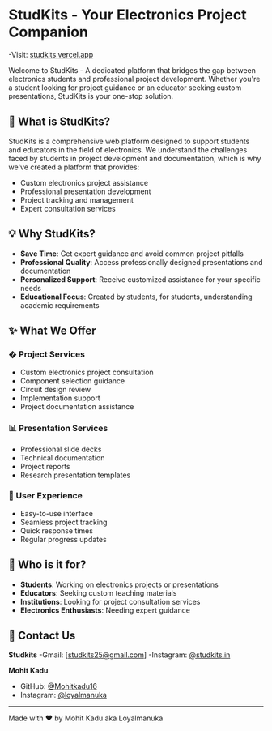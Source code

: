# StudKits - Your Electronics Project Companion

-Visit: [studkits.vercel.app](https://studkits.vercel.app/)

Welcome to StudKits - A dedicated platform that bridges the gap between electronics students and professional project development. Whether you're a student looking for project guidance or an educator seeking custom presentations, StudKits is your one-stop solution.

<!-- ![StudKits Preview]()) -->

## 🎯 What is StudKits?

StudKits is a comprehensive web platform designed to support students and educators in the field of electronics. We understand the challenges faced by students in project development and documentation, which is why we've created a platform that provides:

- Custom electronics project assistance
- Professional presentation development
- Project tracking and management
- Expert consultation services

## 💡 Why StudKits?

- **Save Time**: Get expert guidance and avoid common project pitfalls
- **Professional Quality**: Access professionally designed presentations and documentation
- **Personalized Support**: Receive customized assistance for your specific needs
- **Educational Focus**: Created by students, for students, understanding academic requirements

## ✨ What We Offer

### � Project Services
- Custom electronics project consultation
- Component selection guidance
- Circuit design review
- Implementation support
- Project documentation assistance

### 📊 Presentation Services
- Professional slide decks
- Technical documentation
- Project reports
- Research presentation templates

### 📱 User Experience
- Easy-to-use interface
- Seamless project tracking
- Quick response times
- Regular progress updates

## 👥 Who is it for?

- **Students**: Working on electronics projects or presentations
- **Educators**: Seeking custom teaching materials
- **Institutions**: Looking for project consultation services
- **Electronics Enthusiasts**: Needing expert guidance

## 👥 Contact Us

**Studkits**
-Gmail: [studkits25@gmail.com]
-Instagram: [@studkits.in](https://www.instagram.com/studkits.in/)

**Mohit Kadu**
- GitHub: [@Mohitkadu16](https://github.com/Mohitkadu16)
- Instagram: [@loyalmanuka](https://www.instagram.com/loyalmanuka/)

---

Made with ❤️ by Mohit Kadu aka Loyalmanuka
